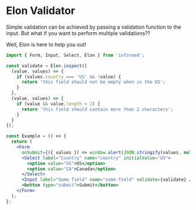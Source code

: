 # Elon Validator

Simple validation can be achieved by passing a validation function to the input. But what if you want to perform multiple validations??

Well, Elon is here to help you out!

<!-- IDFK Strange issue where i need this commnet or code formatting is messed up -->

```jsx
import { Form, Input, Select, Elon } from 'informed';

const validate = Elon.inspect([
  (value, values) => {
    if (values.country === 'US' && !value) {
      return 'this field should not be empty when in the US';
    }
  },
  (value, values) => {
    if (value && value.length < 2) {
      return 'this field should contain more than 2 characters';
    }
  }
]);

const Example = () => {
  return (
    <Form
      onSubmit={({ values }) => window.alert(JSON.stringify(values, null, 2))}>
      <Select label="Country" name="country" initialValue="US">
        <option value="US">US</option>
        <option value="CA">Canada</option>
      </Select>
      <Input label="Some field" name="some-field" validate={validate} />
      <button type="submit">Submit</button>
    </Form>
  );
};
```
